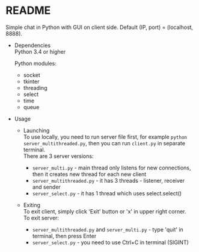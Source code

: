 # README #

Simple chat in Python with GUI on client side. Default (IP, port) = (localhost, 8888).  


* Dependencies  
     Python 3.4 or higher  

     Python modules:  


     * socket
     * tkinter
     * threading
     * select 
     * time
     * queue

* Usage
     * Launching  
       To use locally, you need to run server file first, for example `python server_multithreaded.py`, then you can run `client.py` in separate terminal.  
       There are 3 server versions:  
          * `server_multi.py` - main thread only listens for new connections, then it creates new thread for each new client
          * `server_multithreaded.py` - it has 3 threads - listener, receiver and sender
          * `server_select.py` - it has 1 thread which uses select.select()

     * Exiting  
       To exit client, simply click 'Exit' button or 'x' in upper right corner.  
       To exit server:
          * `server_multithreaded.py` and `server_multi.py` - type 'quit' in terminal, then press Enter
          * `server_select.py` - you need to use Ctrl+C in terminal (SIGINT)
